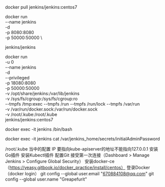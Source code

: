 docker pull jenkins/jenkins:centos7

docker run \
  --name jenkins \
  -d \
  -p 8080:8080 \
  -p 50000:50000 \
  <!-- -v jenkins-data:/var/jenkins_home \ -->
jenkins/jenkins

docker run \
  -u 0\
  --name jenkins \
  -d \
  --privileged \
  -p 18080:8080 \
  -p 50000:50000 \
  -v /opt/share/jenkins:/var/lib/jenkins   \
  -v /sys/fs/cgroup:/sys/fs/cgroup:ro      \
  --tmpfs /tmp:exec --tmpfs /run --tmpfs /run/lock --tmpfs /var/run \
  -v /var/run/docker.sock:/var/run/docker.sock  \
  -v /root/.kube:/root/.kube  \
  jenkins/jenkins:centos7

docker exec -it jenkins /bin/bash

docker exec -it jenkins cat /var/jenkins_home/secrets/initialAdminPassword

/root/.kube 当中的配置 IP 要指向kube-apiserver的地址不能指向127.0.0.1
安装Go插件
安装Kubectl插件
配置Git 接受第一次连接（Dashboard > Manage Jenkins > Configure Global Security）
安装docker-ce（https://yeasy.gitbook.io/docker_practice/install/centos）
登录Docker（docker login）
git config --global user.email "670884108@qq.com"
git config --global user.name "Greapefurit"